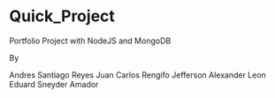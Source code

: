 # Quick_Project
Portfolio Project with NodeJS and MongoDB

By

Andres Santiago Reyes
Juan Carlos Rengifo
Jefferson Alexander Leon
Eduard Sneyder Amador
